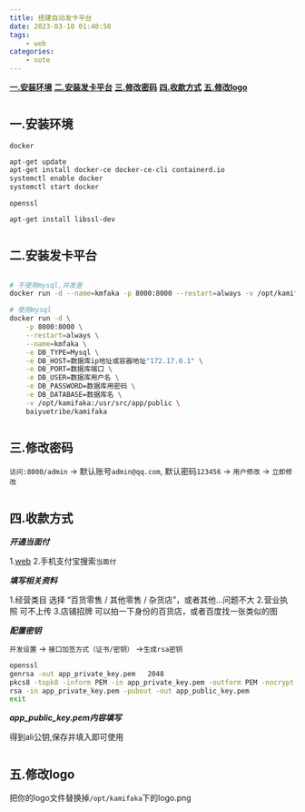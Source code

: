 ```yaml
---
title: 搭建自动发卡平台
date: 2023-03-10 01:40:50
tags:
    - web
categories: 
    - note
---
```


[__一.安装环境__](#install)
[__二.安装发卡平台__](#faka)
[__三.修改密码__](#changepw)
[__四.收款方式__](#ali)
[__五.修改logo__](#logo)


# <h2 id="install">一.安装环境</h2>

`docker`

```bash
apt-get update
apt-get install docker-ce docker-ce-cli containerd.io
systemctl enable docker
systemctl start docker
```

`openssl`

```bash
apt-get install libssl-dev
```

# <h2 id="faka">二.安装发卡平台</h2>

```bash

# 不使用mysql,并发差
docker run -d --name=kmfaka -p 8000:8000 --restart=always -v /opt/kamifaka:/usr/src/app/public baiyuetribe/kamifaka

# 使用mysql
docker run -d \
    -p 8000:8000 \
    --restart=always \
    --name=kmfaka \
    -e DB_TYPE=Mysql \
    -e DB_HOST=数据库ip地址或容器地址"172.17.0.1" \
    -e DB_PORT=数据库端口 \
    -e DB_USER=数据库用户名 \
    -e DB_PASSWORD=数据库用密码 \
    -e DB_DATABASE=数据库名 \
    -v /opt/kamifaka:/usr/src/app/public \
    baiyuetribe/kamifaka
```

# <h2 id="changepw">三.修改密码</h2>

`访问:8000/admin` -> 默认账号`admin@qq.com`, 默认密码`123456` -> `用户修改` -> `立即修改`

# <h2 id="ali">四.收款方式</h2>

___开通当面付___

1.[web](https://b.alipay.com/signing/productDetailV2.htm?productId=I1011000290000001003)
2.手机支付宝搜索`当面付`

___填写相关资料___

1.经营类目 选择 “百货零售 / 其他零售 / 杂货店”，或者其他...问题不大
2.营业执照 可不上传
3.店铺招牌 可以拍一下身份的百货店，或者百度找一张类似的图

___配置密钥___

`开发设置` -> `接口加签方式（证书/密钥）` ->`生成rsa密钥`

``` bash
openssl
genrsa -out app_private_key.pem   2048 
pkcs8 -topk8 -inform PEM -in app_private_key.pem -outform PEM -nocrypt -out app_private_key_pkcs8.pem 
rsa -in app_private_key.pem -pubout -out app_public_key.pem 
exit
```

___app_public_key.pem内容填写___

得到ali公钥,保存并填入即可使用

# <h2 id="logo">五.修改logo</h2>

把你的logo文件替换掉`/opt/kamifaka`下的logo.png